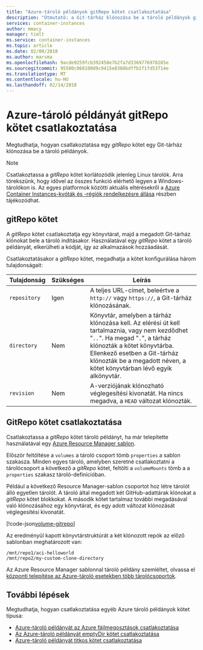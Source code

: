 ```yaml
---
title: "Azure-tároló példányok gitRepo kötet csatlakoztatása"
description: "Útmutató: a Git-tárház klónozása be a tároló példányok gitRepo kötet csatlakoztatása"
services: container-instances
author: mmacy
manager: timlt
ms.service: container-instances
ms.topic: article
ms.date: 02/08/2018
ms.author: marsma
ms.openlocfilehash: 9acde9259fcb392458e7b2fa7d3369776978285e
ms.sourcegitcommit: 95500c068100d9c9415e8368bdffb1f1fd53714e
ms.translationtype: MT
ms.contentlocale: hu-HU
ms.lasthandoff: 02/14/2018
---
```

# <a name="mount-a-gitrepo-volume-in-azure-container-instances"></a>Azure-tároló példányát gitRepo kötet csatlakoztatása

Megtudhatja, hogyan csatlakoztatása egy *gitRepo* kötet egy Git-tárház klónozása be a tároló példányok.

> [!NOTE]
> Csatlakoztassa a *gitRepo* kötet korlátozódik jelenleg Linux tárolók. Arra törekszünk, hogy idővel az összes funkció elérhető legyen a Windows-tárolókon is. Az egyes platformok közötti aktuális eltérésekről a [Azure Container Instances-kvóták és -régiók rendelkezésre állása](container-instances-quotas.md) részben tájékozódhat.

## <a name="gitrepo-volume"></a>gitRepo kötet

A *gitRepo* kötet csatlakoztatja egy könyvtárat, majd a megadott Git-tárház klónokat bele a tároló indításakor. Használatával egy *gitRepo* kötet a tároló példányát, elkerülheti a kódját, így az alkalmazások hozzáadását.

Csatlakoztatásakor a *gitRepo* kötet, megadhatja a kötet konfigurálása három tulajdonságait:

| Tulajdonság | Szükséges | Leírás |
| -------- | -------- | ----------- |
| `repository` | Igen | A teljes URL-címet, beleértve a `http://` vagy `https://`, a Git-tárház klónozásának.|
| `directory` | Nem | Könyvtár, amelyben a tárház klónozása kell. Az elérési út kell tartalmaznia, vagy nem kezdődhet "`..`".  Ha megad "`.`", a tárház klónozták a kötet könyvtárba. Ellenkező esetben a Git-tárház klónozták be a megadott néven, a kötet könyvtárban lévő egyik alkönyvtár. |
| `revision` | Nem | A-verziójának klónozható véglegesítési kivonatát. Ha nincs megadva, a `HEAD` változat klónozták. |

## <a name="mount-a-gitrepo-volume"></a>GitRepo kötet csatlakoztatása

Csatlakoztassa a *gitRepo* kötet tároló példányt, ha már telepítette használatával egy [Azure Resource Manager sablon](/azure/templates/microsoft.containerinstance/containergroups).

Először feltöltése a `volumes` a tároló csoport tömb `properties` a sablon szakasza. Minden egyes tároló, amelyben szeretné csatlakoztatni a tárolócsoport a következő a *gitRepo* kötet, feltölti a `volumeMounts` tömb a a `properties` szakasz tároló-definícióban.

Például a következő Resource Manager-sablon csoportot hoz létre tárolót álló egyetlen tárolót. A tároló által megadott két GitHub-adattárak klónokat a *gitRepo* kötet blokkokat. A második kötet tartalmaz további megadásával való klónozásához egy könyvtárat, és egy adott változat klónozását véglegesítési kivonatát.

[!code-json[volume-gitrepo](~/azure-docs-json-samples/container-instances/aci-deploy-volume-gitrepo.json)]

Az eredményül kapott könyvtárstruktúrát a két klónozott repók az előző sablonban meghatározott van:

```
/mnt/repo1/aci-helloworld
/mnt/repo2/my-custom-clone-directory
```

Az Azure Resource Manager sablonnal tároló példány szemléltet, olvassa el [központi telepítése az Azure-tároló esetekben több tárolócsoportok](container-instances-multi-container-group.md).

## <a name="next-steps"></a>További lépések

Megtudhatja, hogyan csatlakoztatása egyéb Azure tároló példányok kötet típusa:

* [Azure-tároló példányát az Azure fájlmegosztások csatlakoztatása](container-instances-volume-azure-files.md)
* [Az Azure-tároló példányát emptyDir kötet csatlakoztatása](container-instances-volume-emptydir.md)
* [Azure-tároló példányát titkos kötet csatlakoztatása](container-instances-volume-secret.md)
